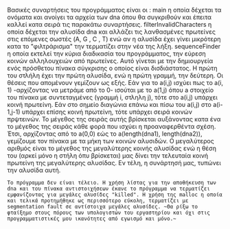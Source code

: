 Βασικές συναρτήσεις του προγράμματος είναι οι :
	main η οποία δέχεται τα ονόματα και ανοίγει τα αρχεία των dna όπου θα συγκριθούν και έπειτα καλλεί κατα σειρά τις παρακάτω συναρτήσεις.
	filterInvalidCharacters η οποία δέχεται την αλυσίδα dna και αλλάζει τις λανθασμένες πρωτείνες στις επόμενες σωστές (A, G , C , T) ενώ αν η αλυσίδα έχει γίνει μικρότερη κατα το "φιλτράρισμα" την τερματίζει στην νέα της λήξη.
	sequenceFinder η οποία εκτελεί την κύρια διαδικασία του προγράμματος, την εύρεση κοινών αλληλουχειών από πρωτείνες. Αυτό γίνεται με την δημιουργεία ενός πρόσθετου πίνακα σύγκρισης ο οποίος είναι δισδιάστατος. Η πρώτη του στλήλη έχει την πρώτη αλυσίδα, ενώ η πρώτη γραμμή, την δεύτερη. Οι θέσεις που απομένουν γεμίζουν ως εξής. Εάν για το a(i,j) ισχύει πως το a(i, 1) -αρχίζοντας να μετράμε από το 0- ισούται με το a(1,j) όπου a στοιχείο του πίνακα με συντεταγμένες (γραμμή i, στληλη j), τότε στο a(i,j) υπάρχει κοινή πρωτείνη. Εάν στο σημείο διαγώνια επάνω και πίσω του a(i,j) στο a(i-1,j-1) υπάρχει επίσης κοινή πρωτείνη, τότε υπάρχει σειρά κοινών πρψτεινών. Το μέγεθος της σειράς αυτής βρίσκεται αυξάνοντας κατα ένα το μέγεθος της σειράς κάθε φορά που ισχύει η προαναφερθέντα σχέση. Έτσι, αρχίζοντας από το a(0,0) εώς το a(length(dna1), length(dna2)), γεμίζουμε τον πίνακα με τα μήκη των κοινών αλυσιδών. Ο μεγαλύτερος αριθμός είναι το μέγεθος της μεγαλύτερης κοινής αλυσίδας ενώ η θέση του (αρκεί μόνο η στήλη όπυ βρίσκεται) μας δίνει την τελευταία κοινή πρωτείνη της μεγαλύτερης αλυσίδας. Εν τέλη, η συνάρτησή μας, τυπώνει την αλυσίδα αυτή.
	
	Το πρόγραμμα δεν είναι τέλειο. Η χρήση λίστας για την αποθήκευση των dna και του πίνακα αντιστοιχήσεων έκανε το πρόγραμμα να τερματίζει εμφανίζοντας για μεγάλες αλυσίδες "killed". Η χρήση της malloc η οποία και τελικά προτημήθηκε ως περισσότερο εύκολη, τερματίζει με segmentation fault σε αντίστοιχα μεγάλες αλυσίδες. ~Θα ρίξω το φταίξημο στους πόρους των υπολογιστών του εργαστηρίου και όχι στις προγραμματιστικές μου ικανότητες από εγωισμό και μόνο.~
